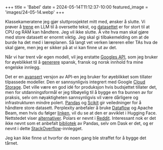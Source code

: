 +++
title = 'Babel'
date = 2024-05-14T11:12:37-10:00
featured_image = 'images/24-05-14.webp'
+++

Klassekameratene jeg gjør sluttprosjektet mitt med, ønsker å slutte. Vi prøver å [trene](https://kaitchup.substack.com/p/datasets-to-train-validate-and-evaluate-machine-translation-d61905d126aa) en LLM til å oversette tekst, og [datasettet](https://kaitchup.substack.com/p/datasets-to-train-validate-and-evaluate-machine-translation-d61905d126aa) er for stort til at CPU og RAM kan håndtere. Jeg vil ikke slutte. Å vite hva man skal gjøre med store datasett er enormt viktig. Jeg skal gi tilbakemelding om at de burde ha det med i læreplanen. Så langt vet verken læreren eller TAs hva de skal gjøre, men jeg er sikker på at vi kan finne ut av det.

Når vi har trent vår egen modell, vil jeg erstatte [Googles API](https://cloud.google.com/translate?hl=en), som jeg bruker for øyeblikket til å [generere](https://cloud.google.com/translate?hl=en) spansk, fransk og norsk innhold fra mine engelske innlegg.

Det er en [avansert](https://cloud.google.com/translate/docs/intro-to-v3) versjon av API-en jeg bruker for øyeblikket som tillater tilpassede modeller. Den er sannsynligvis integrert med Google [Cloud Storage](https://cloud.google.com/translate/docs/intro-to-v3). Det ville være en god idé for produksjon hvis budsjettet tillater det, men for utdanningsformål er jeg tilbøyelig til å bygge en fra bunnen av for praksis, selv om nøyaktigheten sannsynligvis vil være dårligere og infrastrukturen mindre polert. [Pandas](https://cloud.google.com/translate/docs/intro-to-v3) og [Scikit](https://cloud.google.com/translate/docs/intro-to-v3) gir veiledninger for å håndtere store datasett. Perplexity anbefaler å bruke [Dataflow](https://cloud.google.com/translate/docs/intro-to-v3) og Apache Beam, men hvis du følger [linken](https://cloud.google.com/translate/docs/intro-to-v3), vil du se at den er avviklet i Hugging Face. Nettstedet viser [alternativer](https://cloud.google.com/translate/docs/intro-to-v3). Polars er nevnt i [Reddit](https://cloud.google.com/translate/docs/intro-to-v3). Interessant nok er det ikke nevnt som et anbefalt [bibliotek](https://cloud.google.com/translate/docs/intro-to-v3) av Pandas, selv om Dask er det, og er nevnt i dette [StackOverflow](https://cloud.google.com/translate/docs/intro-to-v3)-innlegget.

Jeg kan ikke finne ut hvorfor de noen gang ble straffet for å bygge det tårnet.
